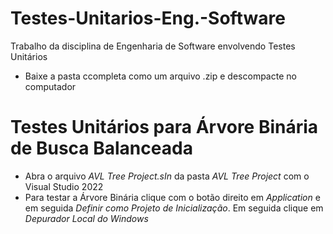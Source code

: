 # Testes-Unitarios-Eng.-Software
Trabalho da disciplina de Engenharia de Software envolvendo Testes Unitários

- Baixe a pasta ccompleta como um arquivo .zip e descompacte no computador

# Testes Unitários para Árvore Binária de Busca Balanceada
- Abra o arquivo _AVL Tree Project.sIn_ da pasta _AVL Tree Project_ com o Visual Studio 2022
- Para testar a Árvore Binária clique com o botão direito em _Application_ e em seguida _Definir como Projeto de Inicialização_. Em seguida clique em _Depurador Local do Windows_

